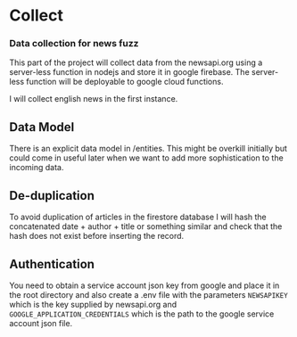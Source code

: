 # Collect
### Data collection for news fuzz

This part of the project will collect data from the newsapi.org using a server-less function in nodejs and store it in google firebase. The server-less function will be deployable to google cloud functions.

I will collect english news in the first instance.

## Data Model

There is an explicit data model in /entities. This might be overkill initially but could come in useful later when we want to add more sophistication to the incoming data.


## De-duplication

To avoid duplication of articles in the firestore database I will hash the concatenated date + author + title or something similar and check that the hash does not exist before inserting the record.


## Authentication

You need to obtain a service account json key from google and place it in the root directory and also create a .env file with the parameters `NEWSAPIKEY` which is the key supplied by newsapi.org and `GOOGLE_APPLICATION_CREDENTIALS` which is the path to the google service account json file.
